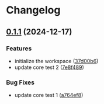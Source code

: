 # Changelog

## [0.1.1](https://github.com/antonbaliasnikov/release-please-simple/compare/release-please-simple-v0.1.0...release-please-simple-v0.1.1) (2024-12-17)


### Features

* initialize the workspace ([37d00b6](https://github.com/antonbaliasnikov/release-please-simple/commit/37d00b60fc9d03db796c399033a13f2c25fc9aa9))
* update core test 2 ([7e8f489](https://github.com/antonbaliasnikov/release-please-simple/commit/7e8f48970adf13af0fdaded7c94181eae2d92041))


### Bug Fixes

* update core test 1 ([a764ef8](https://github.com/antonbaliasnikov/release-please-simple/commit/a764ef886b6300cdb94e027c9c79db8a679ac539))
